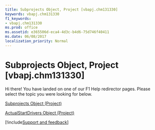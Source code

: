 ```yaml
---
title: Subprojects Object, Project [vbapj.chm131330]
keywords: vbapj.chm131330
f1_keywords:
- vbapj.chm131330
ms.prod: office
ms.assetid: e365506d-eca4-4d3c-b4d6-75d746f40411
ms.date: 06/08/2017
localization_priority: Normal
---
```



# Subprojects Object, Project [vbapj.chm131330]

Hi there! You have landed on one of our F1 Help redirector pages. Please select the topic you were looking for below.

[Subprojects Object (Project)](https://msdn.microsoft.com/library/15688529-6d9c-6429-0d22-a5a16c033dcc%28Office.15%29.aspx)

[ActualStartDrivers Object (Project)](https://msdn.microsoft.com/library/b9a76aed-576f-e7df-3884-c8d3fcecf210%28Office.15%29.aspx)

[!include[Support and feedback](~/includes/feedback-boilerplate.md)]